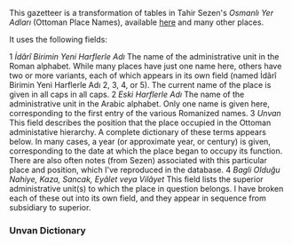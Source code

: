 This gazetteer is a transformation of tables in Tahir Sezen's *Osmanlı Yer Adları* (Ottoman Place Names), available [here](http://www.os-ar.com/osmanli_yer_isimleri.pdf) and many other places.

It uses the following fields:

1 *İdârî Birimin Yeni Harflerle Adı* The name of the administrative unit in the Roman alphabet. While many places have just one name here, others have two or more variants, each of which appears in its own field (named İdârî Birimin Yeni Harflerle Adı 2, 3, 4, or 5). The current name of the place is given in all caps in all caps.
2 *Eski Harflerle Adı* The name of the administrative unit in the Arabic alphabet. Only one name is given here, corresponding to the first entry of the various Romanized names.
3 *Unvan* This field describes the position that the place occupied in the Ottoman administative hierarchy. A complete dictionary of these terms appears below. In many cases, a year (or approximate year, or century) is given, corresponding to the date at which the place began to occupy its function. There are also often notes (from Sezen) associated with this particular place and position, which I've reproduced in the database.
4 *Bagli Olduğu Nahiye, Kaza, Sancak, Eyâlet veya Vilâyet* This field lists the superior administrative unit(s) to which the place in question belongs. I have broken each of these out into its own field, and they appear in sequence from subsidiary to superior.

### Unvan Dictionary
